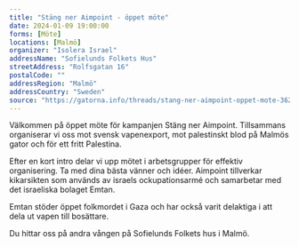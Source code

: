 ```yaml
---
title: "Stäng ner Aimpoint - öppet möte"
date: 2024-01-09 19:00:00
forms: [Möte]
locations: [Malmö]
organizer: "Isolera Israel"
addressName: "Sofielunds Folkets Hus"
streetAddress: "Rolfsgatan 16"
postalCode: ""
addressRegion: "Malmö"
addressCountry: "Sweden"
source: "https://gatorna.info/threads/stang-ner-aimpoint-oppet-mote-3621/"
---
```

Välkommen på öppet möte för kampanjen Stäng ner Aimpoint. Tillsammans organiserar vi oss mot svensk vapenexport, mot palestinskt blod på Malmös gator och för ett fritt Palestina. 

Efter en kort intro delar vi upp mötet i arbetsgrupper för effektiv organisering. Ta med dina bästa vänner och idéer. Aimpoint tillverkar kikarsikten som används av israels ockupationsarmé och samarbetar med det israeliska bolaget Emtan. 

Emtan stöder öppet folkmordet i Gaza och har också varit delaktiga i att dela ut vapen till bosättare.

Du hittar oss på andra vången på Sofielunds Folkets hus i Malmö.